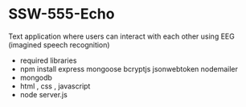 # SSW-555-Echo
Text application where users can interact with each other using EEG (imagined speech recognition)


- required libraries
- npm install express mongoose bcryptjs jsonwebtoken nodemailer
- mongodb
- html , css , javascript
- node server.js
  
